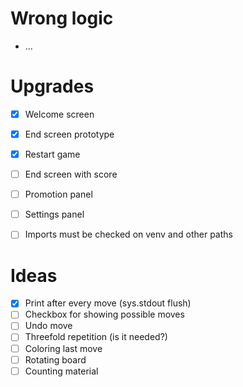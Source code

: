 # Wrong logic

- ...


# Upgrades

- [x] Welcome screen
- [x] End screen prototype
- [x] Restart game
- [ ] End screen with score
- [ ] Promotion panel
- [ ] Settings panel
- [ ] Imports must be checked on venv and other paths


# Ideas

- [x] Print after every move (sys.stdout flush)
- [ ] Checkbox for showing possible moves
- [ ] Undo move
- [ ] Threefold repetition (is it needed?)
- [ ] Coloring last move
- [ ] Rotating board
- [ ] Counting material
